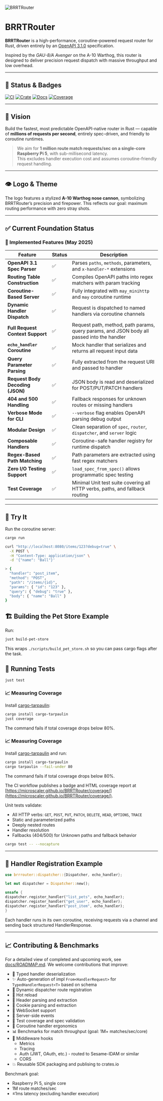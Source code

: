 ![BRRTRouter](docs/images/BRRTRouter.png)

# BRRTRouter

**BRRTRouter** is a high-performance, coroutine-powered request router for Rust, driven entirely by an [OpenAPI 3.1.0](https://spec.openapis.org/oas/v3.1.0) specification.

Inspired by the *GAU-8/A Avenger* on the A-10 Warthog, this router is designed to deliver precision request dispatch with massive throughput and low overhead.

---

## 🚀 Status & Badges

[![CI](https://github.com/microscaler/BRRTRouter/actions/workflows/ci.yml/badge.svg)](https://github.com/microscaler/BRRTRouter/actions)
[![Crate](https://img.shields.io/crates/v/brrrouter.svg)](https://crates.io/crates/brrrouter)
[![Docs](https://docs.rs/brrrouter/badge.svg)](https://docs.rs/brrrouter)
[![Coverage](https://microscaler.github.io/BRRTRouter/badge.svg)](https://microscaler.github.io/BRRTRouter/coverage/)


---

## 🔭 Vision

Build the fastest, most predictable OpenAPI-native router in Rust — capable of **millions of requests per second**, entirely spec-driven, and friendly to coroutine runtimes.

> We aim for **1 million route match requests/sec on a single-core Raspberry Pi 5**, with sub-millisecond latency.  
> This excludes handler execution cost and assumes coroutine-friendly request handling.

---

## 👁️ Logo & Theme

The logo features a stylized **A-10 Warthog nose cannon**, symbolizing BRRTRouter’s precision and firepower. This reflects our goal: maximum routing performance with zero stray shots.

---

## ✅ Current Foundation Status

### 🚧 Implemented Features (May 2025)

| Feature                          | Status | Description                                                                                |
|----------------------------------|--------|--------------------------------------------------------------------------------------------|
| **OpenAPI 3.1 Spec Parser**      | ✅     | Parses `paths`, `methods`, parameters, and `x-handler-*` extensions                        |
| **Routing Table Construction**   | ✅     | Compiles OpenAPI paths into regex matchers with param tracking                             |
| **Coroutine-Based Server**       | ✅     | Fully integrated with `may_minihttp` and `may` coroutine runtime                           |
| **Dynamic Handler Dispatch**     | ✅     | Request is dispatched to named handlers via coroutine channels                             |
| **Full Request Context Support** | ✅     | Request path, method, path params, query params, and JSON body all passed into the handler |
| **`echo_handler` Coroutine**     | ✅     | Mock handler that serializes and returns all request input data                            |
| **Query Parameter Parsing**      | ✅     | Fully extracted from the request URI and passed to handler                                 |
| **Request Body Decoding (JSON)** | ✅     | JSON body is read and deserialized for POST/PUT/PATCH handlers                             |
| **404 and 500 Handling**         | ✅     | Fallback responses for unknown routes or missing handlers                                  |
| **Verbose Mode for CLI**         | ✅     | `--verbose` flag enables OpenAPI parsing debug output                                      |
| **Modular Design**               | ✅     | Clean separation of `spec`, `router`, `dispatcher`, and `server` logic                     |
| **Composable Handlers**          | ✅     | Coroutine-safe handler registry for runtime dispatch                                       |
| **Regex-Based Path Matching**    | ✅     | Path parameters are extracted using fast regex matchers                                    |
| **Zero I/O Testing Support**     | ✅     | `load_spec_from_spec()` allows programmatic spec testing                                   |
| **Test Coverage**                | ✅     | Minimal Unit test suite covering all HTTP verbs, paths, and fallback routing               |

---

## 🧪 Try It

Run the coroutine server:

```bash
cargo run

curl "http://localhost:8080/items/123?debug=true" \
  -X POST \
  -H "Content-Type: application/json" \
  -d '{"name": "Ball"}'

> {
  "handler": "post_item",
  "method": "POST",
  "path": "/items/{id}",
  "params": { "id": "123" },
  "query": { "debug": "true" },
  "body": { "name": "Ball" }
}
```

## 🏗 Building the Pet Store Example
Run:

```bash
just build-pet-store
```

This wraps `./scripts/build_pet_store.sh` so you can pass cargo flags after the task.

## 🧪 Running Tests

```bash
just test
```

### 📈 Measuring Coverage

Install [cargo-tarpaulin](https://github.com/xd009642/tarpaulin):

```bash
cargo install cargo-tarpaulin
just coverage
```

The command fails if total coverage drops below 80%.


### 📈 Measuring Coverage

Install [cargo-tarpaulin](https://github.com/xd009642/tarpaulin) and run:

```bash
cargo install cargo-tarpaulin
cargo tarpaulin --fail-under 80
```

The command fails if total coverage drops below 80%.

The CI workflow publishes a badge and HTML coverage report at [https://microscaler.github.io/BRRTRouter/coverage/](https://microscaler.github.io/BRRTRouter/coverage/).

Unit tests validate:

- All HTTP verbs: `GET`, `POST`, `PUT`, `PATCH`, `DELETE`, `HEAD`, `OPTIONS`, `TRACE`
- Static and parameterized paths
- Deeply nested routes
- Handler resolution
- Fallbacks (404/500) for Unknown paths and fallback behavior



```bash
cargo test -- --nocapture
```
---

## 🔧 Handler Registration Example

```rust
use brrrouter::dispatcher::{Dispatcher, echo_handler};

let mut dispatcher = Dispatcher::new();

unsafe {
dispatcher.register_handler("list_pets", echo_handler);
dispatcher.register_handler("get_user", echo_handler);
dispatcher.register_handler("post_item", echo_handler);
}
```

Each handler runs in its own coroutine, receiving requests via a channel and sending back structured HandlerResponse.

---
## 📈 Contributing & Benchmarks
For a detailed view of completed and upcoming work, see [docs/ROADMAP.md](docs/ROADMAP.md).
We welcome contributions that improve:
- 🧵 Typed handler deserialization
- ✨ Auto-generation of impl `From<HandlerRequest>` for `TypedHandlerRequest<T>` based on schema
- 🚧 Dynamic dispatcher route registration
- 🚧 Hot reload
- 🚧 Header parsing and extraction
- 🚧 Cookie parsing and extraction
- 🚧 WebSocket support
- 🚧 Server-side events
- 🧪 Test coverage and spec validation
- 🧠 Coroutine handler ergonomics
- 📊 Benchmarks for match throughput (goal: 1M+ matches/sec/core)
- 🔐 Middleware hooks 
  - Metrics
  - Tracing
  - Auth (JWT, OAuth, etc.) - routed to Sesame-IDAM or similar
  - CORS
- 💥 Reusable SDK packaging and publising to crates.io

Benchmark goal:
- Raspberry Pi 5, single core
- 1M route matches/sec
- ≤1ms latency (excluding handler execution)
